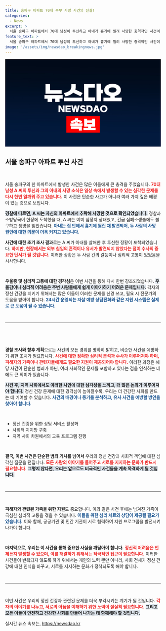 ```yaml
---
title: 송파구 아파트 70대 부부 사망 사건의 진실!
categories:
  - News
excerpt: >
  서울 송파구 아파트에서 70대 남성이 투신하고 아내가 흉기에 찔려 사망한 충격적인 사건이 발생했습니다. 경찰은 두 사건의 연관성을 수사 중입니다.
feature_text: >
  서울 송파구 아파트에서 70대 남성이 투신하고 아내가 흉기에 찔려 사망한 충격적인 사건이 발생했습니다. 경찰은 두 사건의 연관성을 수사 중입니다.
image: '/assets/img/newsdao_breakingnews.jpg'
---
```


<p><img src="/assets/img/newsdao_breakingnews.jpg" alt="koreaapp 속보" /></p>

<h2 data-ke-size="size26">서울 송파구 아파트 투신 사건</h2>

<p data-ke-size="size16">&nbsp;</p>

<p>서울 송파구의 한 아파트에서 발생한 사건은 많은 이들에게 큰 충격을 주었습니다. <b><span style="color: #ee2323;">70대 남성 A 씨의 투신과 그의 아내의 사망 소식은 일상 속에서 발생할 수 있는 심각한 문제를 다시 한번 일깨워 주고 있습니다.</span></b> 이 사건은 단순한 사고가 아니라 여러 가지 깊은 배경이 있는 것으로 보입니다.</p>

<p><b><span style="background-color: #21538527;">경찰에 따르면, A 씨는 자신의 아파트에서 추락해 사망한 것으로 확인되었습니다.</span></b> 경찰과 소방당국이 현장에 도착했을 때, A 씨는 이미 심정지 상태였고, 긴급 심폐소생술에도 불구하고 생명을 잃었습니다. <b><span style="color: #1a5490;">아내는 집 안에서 흉기에 찔린 채 발견되어, 두 사람의 사망 원인에 대한 의문이 더욱 커지고 있습니다.</span></b></p>

<p><b>사건에 대한 초기 조사 결과</b>로는 A 씨가 아내를 살해한 후 투신한 정황이 포착되었습니다. <b><span style="color: #ee2323;">하지만, 현장에서는 외부 침입의 흔적이나 유서가 발견되지 않았다는 점이 수사의 중요한 단서가 될 것입니다.</span></b> 이러한 상황은 두 사람 간의 갈등이나 심리적 고통이 있었음을 시사합니다.</p>

<p data-ke-size="size16">&nbsp;</p>

<p><b>우울증 및 심리적 고통에 대한 경각심</b>은 이번 사건을 통해 다시 한번 강조되었습니다. <b><span style="background-color: #21538527;">우울감이나 심리적 어려움은 주변 사람들에게 쉽게 이야기하기 어려운 문제입니다.</span></b> 각자의 정신 건강을 지키기 위해서는 많은 이들이 이러한 문제를 신경 쓰고, 필요 시 전문가의 도움을 받아야 합니다. <b><span style="color: #1a5490;">24시간 운영되는 자살 예방 상담전화와 같은 지원 시스템은 실제로 큰 도움이 될 수 있습니다.</span></b></p>

<p><br /></p>

<hr />

<p><br /></p>

<p data-ke-size="size16">&nbsp;</p>

<p><b>경찰 조사와 향후 계획</b>으로는 사건의 모든 경위를 명확히 밝히고, 비슷한 사건을 예방하기 위한 조치가 필요합니다. <b><span style="color: #ee2323;">사건에 대한 정확한 심리적 분석과 수사가 이루어져야 하며, 피해자의 가족이나 관련자들에게도 필요한 지원이 제공되어야 합니다.</span></b> 이러한 과정은 해당 사건이 단순한 범죄가 아닌, 여러 사회적인 문제를 포함하고 있다는 점을 인식하는 데에도 큰 의미가 있습니다.</p>

<p><b><span style="background-color: #21538527;">사건 후, 지역 사회에서도 이러한 사안에 대한 심각성을 느끼고, 더 많은 논의가 이루어져야 합니다.</span></b> 정신 건강 문제에 대한 경각심이 높아질수록, 우리는 더 건강한 사회를 만드는 데 기여할 수 있습니다. <b><span style="color: #1a5490;">사건의 배경이나 동기를 분석하고, 유사 사건을 예방할 방안을 찾아야 합니다.</span></b></p>

<p data-ke-size="size16">&nbsp;</p>

<ul>
    <li>정신 건강을 위한 상담 서비스 활성화</li>
    <li>사회적 지지망 구축</li>
    <li>지역 사회 차원에서의 교육 프로그램 진행</li>
</ul>

<p data-ke-size="size16">&nbsp;</p>

<p><b>결국, 이번 사건은 단순한 범죄 기사를 넘어서</b> 우리의 정신 건강과 사회적 책임에 대한 심각한 질문을 던집니다. <b><span style="color: #ee2323;">모든 사람의 이야기를 들어주고 서로를 지지하는 문화가 반드시 필요합니다.</span></b> <b><span style="background-color: #21538527;">그렇지 않다면, 우리는 앞으로도 비극적인 사건들을 계속 목격하게 될 것입니다.</span></b> </p>

<p data-ke-size="size16">&nbsp;</p>

<hr />

<p data-ke-size="size16">&nbsp;</p>

<p><b>피해자와 관련된 가족을 위한 지원</b>도 중요합니다. 이와 같은 사건 후에는 남겨진 가족이 극심한 심리적 고통을 겪을 수 있습니다. <b><span style="color: #1a5490;">이들을 위한 심리 치료와 상담이 제공될 필요가 있습니다.</span></b> 이와 함께, 공공기관 및 민간 기관이 서로 협력하여 지원 프로그램을 발전시켜 나가야 합니다. </p>

<p data-ke-size="size16">&nbsp;</p>

<p><b>마지막으로, 우리는 이 사건을 통해 중요한 사실을 깨달아야 합니다.</b> <b><span style="color: #ee2323;">정신적 어려움은 언제든지 발생할 수 있으며, 이를 해결하기 위해서는 적극적인 접근이 필요합니다.</span></b> 이러한 사건들이 반복되지 않도록 하기 위해서는 개인의 노력 뿐만 아니라, 사회 전체가 정신 건강에 대한 인식을 바꾸고, 서로를 지지하는 문화가 정착되도록 해야 합니다. </p>

<p data-ke-size="size16">&nbsp;</p>

<hr /> 

<p data-ke-size="size16">&nbsp;</p>

<p>이번 사건은 우리의 정신 건강과 관련된 문제를 더욱 부각시키는 계기가 될 것입니다. <b><span style="color: #ee2323;">각자의 이야기를 나누고, 서로의 아픔을 이해하기 위한 노력이 절실히 필요합니다.</span></b>  <b><span style="background-color: #21538527;">그리고 모든 이들이 안전하고 건강한 사회를 만들어 나가는 데 함께해야 할 것입니다.</span></b></p>
실시간 뉴스 속보는, <a href="https://newsdao.kr" rel="dofollow">https://newsdao.kr</a>



